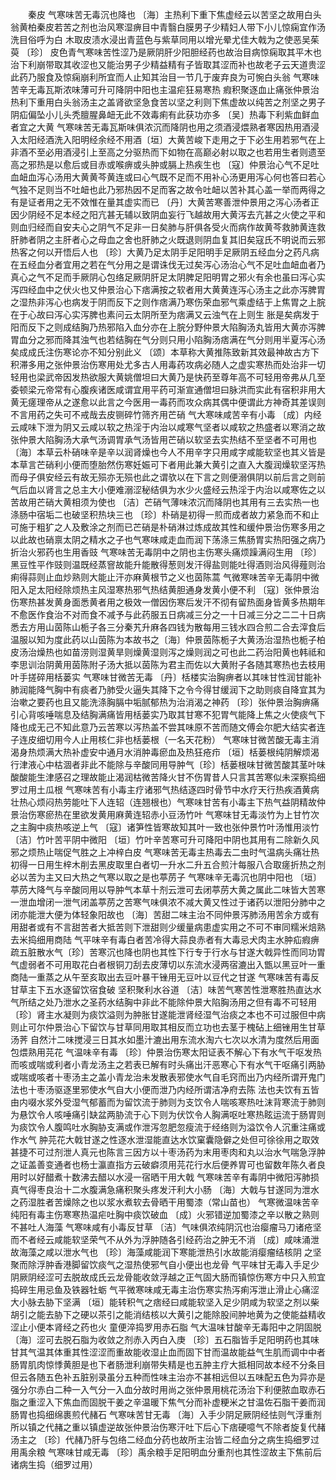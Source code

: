 <!-- { "loadSidebar": true } -->
　　秦皮 气寒味苦无毒沉也降也 〔海〕主热利下重下焦虚经云以苦坚之故用白头翁黄柏秦皮若苦之剂也治风寒湿痹目中青翳白膜男子少精妇人带下小儿惊痫宜作汤洗目俗呼为白 木取皮渍水浸出青蓝色与紫草同用以增光晕尤佳大戟为之使恶吴茱萸 〔珍〕 皮色青气寒味苦性涩乃是厥阴肝少阳胆经药也故治目病惊痫取其平木也治下利崩带取其收涩也又能治男子少精益精有子皆取其涩而补也故老子云天道贵涩此药乃服食及惊痫崩利所宜而人止知其治目一节几于废弃良为可惋白头翁 气寒味苦辛无毒瓦斯浓味薄可升可降阴中阳也主温疟狂易寒热 瘕积聚逐血止痛张仲景治热利下重用白头翁汤主之盖肾欲坚急食苦以坚之利则下焦虚故以纯苦之剂坚之男子阴疝偏坠小儿头秃膻腥鼻衄无此不效毒痢有此获功亦多 〔吴〕热毒下利紫血鲜血者宜之大黄 气寒味苦无毒瓦斯味俱浓沉而降阴也用之须酒浸煨熟者寒因热用酒浸入太阳经酒洗入阳明经余经不用酒〔垣〕大黄苦峻下走用之于下必生用若邪气在上非酒不至必用酒浸引上至高之分驱热而下如物在高巅必射以取之也若用生者则遗至高之邪热是以愈后或目赤或喉痹或头肿或膈上热疾生也 〔寇〕仲景治心气不足吐血衄血泻心汤用大黄黄芩黄连或曰心气既不足而不用补心汤更用泻心何也答曰若心气独不足则当不吐衄也此乃邪热因不足而客之故令吐衄以苦补其心盖一举而两得之有是证者用之无不效惟在量其虚实而已 〔丹〕大黄苦寒善泄仲景用之泻心汤者正因少阴经不足本经之阳亢甚无辅以致阴血妄行飞越故用大黄泻去亢甚之火使之平和则血归经而自安夫心之阴气不足非一日矣肺与肝俱各受火而病作故黄芩救肺黄连救肝肺者阴之主肝者心之母血之舍也肝肺之火既退则阴血复其旧矣寇氏不明说而云邪热客之何以开悟后人也 〔珍〕大黄乃足太阴手足阳明手足厥阴五经血分之药凡病在五经血分者宜用之若在气分用之是谓诛伐无过矣泻心汤治心气不足吐血衄血者乃真心之气不足而手厥阴心包络足厥阴肝足太阴脾足阳明胃之邪火有余也虽曰泻心实泻四经血中之伏火也又仲景治心下痞满按之软者用大黄黄连泻心汤主之此亦泻脾胃之湿热非泻心也病发于阴而反下之则作痞满乃寒伤荣血邪气乘虚结于上焦胃之上脘在于心故曰泻心实泻脾也素问云太阴所至为痞满又云浊气在上则生 胀是矣病发于阳而反下之则成结胸乃热邪陷入血分亦在上脘分野仲景大陷胸汤丸皆用大黄亦泻脾胃血分之邪而降其浊气也若结胸在气分则只用小陷胸汤痞满在气分则用半夏泻心汤矣成成氏注伤寒论亦不知分别此义 〔颂〕本草称大黄推陈致新其效最神故古方下积滞多用之张仲景治伤寒用处尤多古人用毒药攻病必随人之虚实寒热而处治非一切轻用也梁武帝因发热欲服大黄姚僧坦曰大黄乃是快药至尊年高不可轻用帝弗从几至委顿梁元帝常有心腹疾诸医咸谓宜用平药可渐宣通僧坦曰脉洪而实此有宿积非用大黄无瘥理帝从之遂愈以此言之今医用一毒药而攻众病其偶中便谓此方神奇其差误则不言用药之失可不戒哉去皮铡碎竹筛齐用芒硝 气大寒味咸苦辛有小毒 〔成〕内经云咸味下泄为阴又云咸以软之热淫于内治以咸寒气坚者以咸软之热盛者以寒消之故张仲景大陷胸汤大承气汤调胃承气汤皆用芒硝以软坚去实热结不至坚者不可用也 〔海〕本草云朴硝味辛是辛以润肾燥也今人不用辛字只用咸字咸能软坚也其义皆是本草言芒硝利小便而堕胎然伤寒妊娠可下者用此兼大黄引之直入大腹润燥软坚泻热而母子俱安经云有故无殒亦无殒也此之谓欤以在下言之则便溺俱阴以前后言之则前气后血以肾言之总主大小便难溺涩秘结俱为水少火盛经云热淫于内治以咸寒佐之以苦故用芒硝大黄相须为使也 〔洁〕芒硝气薄味浓沉而降阴也其用有三去实热一也涤肠中宿垢二也破坚积热块三也 〔珍〕朴硝是初得一煎而成者故力紧急而不和止可施于粗犷之人及敷涂之剂而已芒硝是朴硝淋过炼成故其性和缓仲景治伤寒多用之以此故也硝禀太阴之精水之子也气寒味咸走血而润下荡涤三焦肠胃实热阳强之病乃折治火邪药也生用香豉 气寒味苦无毒阴中之阴也主伤寒头痛烦躁满闷生用 〔珍〕黑豆性平作豉则温既经蒸窨故能升能散得葱则发汗得盐则能吐得酒则治风得薤则治痢得蒜则止血炒熟则大能止汗亦麻黄根节之义也茵陈蒿 气微寒味苦辛无毒阴中微阳入足太阳经除烦热主风湿寒热邪气热结黄胆通身发黄小便不利 〔寇〕张仲景治伤寒热甚发黄身面悉黄者用之极效一僧因伤寒后发汗不彻有留热面身皆黄多热期年不愈医作食治不对而食不减予与此药服五日病减三分之一十日减三分之二二十日病悉去方用山茵陈山栀子各三分秦艽升麻各四钱为散每用三钱水四合煎二合去滓食后温服以知为度此药以山茵陈为本故书之〔海〕仲景茵陈栀子大黄汤治湿热也栀子柏皮汤治燥热也如苗涝则湿黄旱则燥黄湿则泻之燥则润之可也此二药治阳黄也韩祗和李思训治阴黄用茵陈附子汤大抵以茵陈为君主而佐以大黄附子各随其寒热也去枝用叶手搓碎用栝蒌实 气寒味甘微苦无毒 〔丹〕栝楼实治胸痹者以其味甘性润甘能补肺润能降气胸中有痰者乃肺受火逼失其降下之令今得甘缓润下之助则痰自降宜其为治嗽之要药也且又能洗涤胸膈中垢腻郁热为治消渴之神药 〔珍〕张仲景治胸痹痛引心背咳唾喘息及结胸满痛皆用栝蒌实乃取其甘寒不犯胃气能降上焦之火使痰气下降也成无己不知此意乃云苦寒以泻热盖不尝其味原不苦而随文傅会尔肥大结实者连子连皮细切用今人止用核仁非也栝蒌根（一名天花粉） 气寒味甘微苦酸无毒主消渴身热烦满大热补虚安中通月水消肿毒瘀血及热狂疮疖 〔垣〕栝蒌根纯阴解烦渴行津液心中枯涸者非此不能除与辛酸同用导肿气〔珍〕栝蒌根味甘微苦酸其茎叶味酸酸能生津感召之理故能止渴润枯微苦降火甘不伤胃昔人只言其苦寒似未深察捣细罗过用土瓜根 气寒味苦有小毒主疗诸邪气热结逐四时骨节中水疗天行热疾酒黄病壮热心烦闷热劳能吐下人连轺（连翘根也）气寒味甘苦有小毒主下热气益阴精故仲景治伤寒瘀热在里欲发黄用麻黄连轺赤小豆汤竹叶 气寒味甘无毒淡竹为上甘竹次之主胸中痰热咳逆上气 〔寇〕诸笋性皆寒故知其叶一致也张仲景竹叶汤惟用淡竹 〔洁〕竹叶苦平阴中微阳 〔垣〕竹叶辛苦寒可升可降阳中阴也其用有二除新久风邪之烦热止喘促气胜之上冲梓白皮 气寒味苦无毒主热毒去二虫时气温病头痛壮热初得一日用生梓木削去黑皮取里白者切一升水二升五合煎汁每服八合取瘥折热之剂必以苦为主又曰大热之气寒以取之是也葶苈子 气寒味辛无毒沉也阴中阳也 〔垣〕葶苈大降气与辛酸同用以导肿气本草十剂云泄可去闭葶苈大黄之属此二味皆大苦寒一泄血增闭一泄气闭盖葶苈之苦寒气味俱浓不减大黄又性过于诸药以泄阳分肺中之闭亦能泄大便为体轻象阳故也 〔海〕苦甜二味主治不同仲景泻肺汤用苦余方或有用甜者或有不言甜苦者大抵苦则下泄甜则少缓量病患虚实用之不可不审同糯米焙熟去米捣细用商陆 气平味辛有毒白者苦冷得大蒜良赤者有大毒忌犬肉主水肿疝瘕痹疏五脏散水气〔珍〕苦寒沉也降也阴也其性下行专于行水与甘遂大戟异性而同功胃气虚弱者不可用取花白者根铜刀刮去皮薄切以东流水浸两宿漉出入甑以黑豆叶一重商陆一重蒸之从午至亥取出去豆叶暴干锉用无豆叶以豆代之甘遂 气寒味苦有毒反甘草主下五水逐留饮宿食破 坚积聚利水谷道 〔洁〕味苦气寒苦性泄寒胜热直达水气所结之处乃泄水之圣药水结胸中非此不能除仲景大陷胸汤用之但有毒不可轻用〔珍〕肾主水凝则为痰饮溢则为肿胀甘遂能泄肾经湿气治痰之本也不可过服但中病则止可尔仲景治心下留饮与甘草同用取其相反而立功也去茎于槐砧上细锉用生甘草汤荠 自然汁二味搅浸三日其水如墨汁漉出用东流水淘六七次以水清为度然后用面包煨熟用芫花 气温味辛有毒 〔珍〕仲景治伤寒太阳证表不解心下有水气干呕发热而咳或喘或利者小青龙汤主之若表已解有时头痛出汗恶寒心下有水气干呕痛引两胁或喘或咳者十枣汤主之盖小青龙治未发散表邪使水气自毛窍而出乃内经所谓开鬼门法也十枣汤驱逐里邪使水气自大小便而泄乃内经所谓洁净府去陈 法也夫饮有五皆由内啜水浆外受湿气郁蓄而为留饮流于肺则为支饮令人喘咳寒热吐沫背寒流于肺则为悬饮令人咳唾痛引缺盆两胁流于心下则为伏饮令人胸满呕吐寒热眩运流于肠胃则为痰饮令人腹鸣吐水胸胁支满或作泄泻忽肥忽瘦流于经络则为溢饮令人沉重注痛或作水气 肿芫花大戟甘遂之性逐水泄湿能直达水饮窠囊隐僻之处但可徐徐用之取效甚捷不可过剂泄人真元也陈言三因方以十枣汤药为末用枣肉和丸以治水气喘急浮肿之证盖善变通者也杨士瀛直指方云破癖须用芫花行水后便养胃可也留数年陈久者良用时以好醋煮十数沸去醋以水浸一宿晒干用大戟 气寒味苦辛有毒阴中微阳泻肺损真气得枣良治十二水腹满急痛积聚头疼发汗利大小肠 〔海〕大戟与甘遂同为泄水之药湿胜者苦燥除之也以浆水煮软去骨晒干用蜀漆（常山苗也） 气寒微温味苦辛纯阳有毒主伤寒寒热温疟吐胸中痰饮破血 〔成〕火邪错逆加蜀漆之辛以散之熟则不甚吐人海藻 气寒味咸有小毒反甘草 〔洁〕气味俱浓纯阴沉也治瘿瘤马刀诸疮坚而不者经云咸能软坚荣气不从外为浮肿随各引经药治之肿无不消 〔成〕咸味涌泄故海藻之咸以泄水气也 〔珍〕海藻咸能润下寒能泄热引水故能消瘿瘤结核阴 之坚聚而除浮肿香港脚留饮痰气之湿热使邪气自小便出也龙骨 气平味甘无毒入手足少阴厥阴经涩可去脱故成氏云龙骨能收敛浮越之正气固大肠而镇惊伤寒方中只入煎宜捣碎生用忌鱼及铁器牡蛎 气平微寒味咸无毒主治伤寒实热泻痢泻泄止滑止心痛涩大小脉去胁下坚满 〔垣〕能转积气之痞经曰咸能软坚入足少阴咸为软坚之剂以柴胡引之能去胁下之硬以茶引之能消结核以大黄引之能除股间肿地黄为之使能益精收涩止小便本肾经之药也火 童便淬捣罗用赤石脂 气大温味甘酸辛无毒阳中之阴固脱 〔海〕涩可去脱石脂为收敛之剂赤入丙白入庚 〔珍〕五石脂皆手足阳明药也其味甘其气温其体重其性涩涩而重故能收湿止血而固下甘而温故能益气生肌而调中中者肠胃肌肉惊悸黄胆是也下者肠泄利崩带失精是也五肿主疗大抵相同故本经不分条目但云各随五色补五脏别录虽分五种而性味主治亦不甚相远但以五味配五色为异亦是强分尔赤白二种一入气分一入血分故时用尚之张仲景用桃花汤治下利便脓血取赤石脂之重涩入下焦血而固脱干姜之辛温暖下焦气分而补虚粳米之甘温佐石脂干姜而润肠胃也捣细绵裹煎代赭石 气寒味苦甘无毒 〔海〕入手少阴足厥阴经怯则气浮重剂所以镇之代赭之重以镇虚逆故张仲景治伤寒汗吐下后心下痞硬噫气不除者旋复代赭汤主之 〔珍〕代赭乃肝与包络二经血分药也故所主治皆二经血分之病生捣细罗过用禹余粮 气寒味甘咸无毒 〔珍〕禹余粮手足阳明血分重剂也其性涩故主下焦前后诸病生捣（细罗过用）
